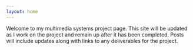 ```yaml
---
layout: home
---
```


Welcome to my multimedia systems project page. This site will be updated as I work on the project and remain up after it has been completed. Posts will include updates along with links to any deliverables for the project.